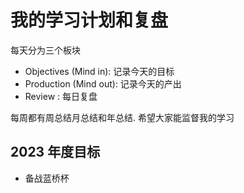 # 我的学习计划和复盘

每天分为三个板块

* Objectives (Mind in): 记录今天的目标
* Production (Mind out): 记录今天的产出
* Review : 每日复盘

每周都有周总结月总结和年总结.
希望大家能监督我的学习

## 2023 年度目标

* 备战蓝桥杯
